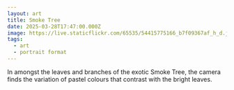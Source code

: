 ```yaml
---
layout: art
title: Smoke Tree
date: 2025-03-28T17:47:00.000Z
image: https://live.staticflickr.com/65535/54415775166_b7f09367af_h_d.jpg
tags:
  - art
  - portrait format
---
```

In amongst the leaves and branches of the exotic Smoke Tree, the camera finds the variation of pastel colours that contrast with the bright leaves.
